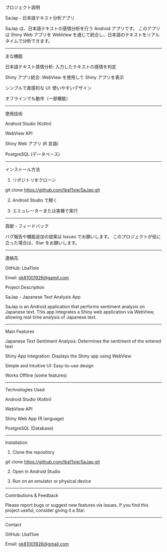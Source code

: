 プロジェクト説明

SaJap - 日本語テキスト分析アプリ

SaJap は、日本語テキストの感情分析を行う Android アプリです。
このアプリは Shiny Web アプリを WebView を通じて統合し、日本語のテキストをリアルタイムで分析できます。


---

主な機能

日本語テキスト感情分析: 入力したテキストの感情を判定

Shiny アプリ統合: WebView を使用して Shiny アプリを表示

シンプルで直感的な UI: 使いやすいデザイン

オフラインでも動作（一部機能）



---

使用技術

Android Studio (Kotlin)

WebView API

Shiny Web アプリ (R 言語)

PostgreSQL (データベース)



---

インストール方法

1. リポジトリをクローン



git clone https://github.com/lba11xie/SaJap.git

2. Android Studio で開く


3. エミュレーターまたは実機で実行




---

貢献・フィードバック

バグ報告や機能追加の提案は Issues でお願いします。
このプロジェクトが役に立った場合は、Star をお願いします。


---

連絡先

GitHub: Lba11xie

Email: pk81001926@gamil.com

Project Description

SaJap - Japanese Text Analysis App

SaJap is an Android application that performs sentiment analysis on Japanese text.
This app integrates a Shiny web application via WebView, allowing real-time analysis of Japanese text.


---

Main Features

Japanese Text Sentiment Analysis: Determines the sentiment of the entered text

Shiny App Integration: Displays the Shiny app using WebView

Simple and Intuitive UI: Easy-to-use design

Works Offline (some features)



---

Technologies Used

Android Studio (Kotlin)

WebView API

Shiny Web App (R language)

PostgreSQL (Database)



---

Installation

1. Clone the repository



git clone https://github.com/lba11xie/SaJap.git

2. Open in Android Studio


3. Run on an emulator or physical device




---

Contributions & Feedback

Please report bugs or suggest new features via Issues.
If you find this project useful, consider giving it a Star.


---

Contact

GitHub: Lba11xie

Email: pk81001926@gmail.com

